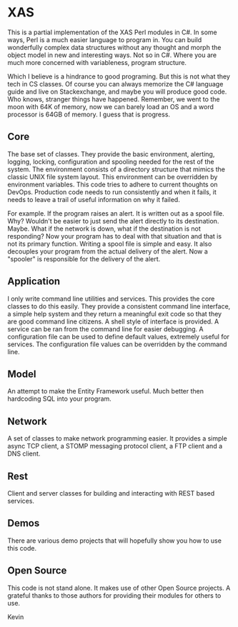 # XAS

This is a partial implementation of the XAS Perl modules in C#. In some ways, Perl is a much easier language to program in. 
You can build wonderfully complex data structures without any thought and morph the object model in new and interesting ways. 
Not so in C#. Where you are much more concerned with variableness, program structure. 

Which I believe is a hindrance to good programing. But this is not what they tech in CS classes. Of course you can always 
memorize the C# language guide and live on Stackexchange, and maybe you will produce good code. Who knows, stranger things 
have happened. Remember, we went to the moon with 64K of memory, now we can barely load an OS and a word processor is 64GB 
of memory. I guess that is progress. 

## Core

The base set of classes. They provide the basic environment, alerting, logging, locking, configuration and spooling needed 
for the rest of the system. The environment consists of a directory structure that mimics the classic UNIX file system layout.
This environment can be overridden by environment variables. This code tries to adhere to current thoughts on DevOps. 
Production code needs to run consistently and when it fails, it needs to leave a trail of useful information on why it failed. 

For example. If the program raises an alert. It is written out as a spool file. Why? Wouldn't be easier to just send the alert
directly to its destination. Maybe. What if the network is down, what if the destination is not responding? Now your program
has to deal with that situation and that is not its primary function. Writing a spool file is simple and easy. It also 
decouples your program from the actual delivery of the alert. Now a "spooler" is responsible for the delivery of the alert.

## Application

I only write command line utilities and services. This provides the core classes to do this easily. They provide a consistent 
command line interface, a simple help system and they return a meaningful exit code so that they are good command line citizens.
A shell style of interface is provided. A service can be ran from the command line for easier debugging. A configuration 
file can be used to define default values, extremely useful for services. The configuration file values can be overridden by 
the command line.

## Model

An attempt to make the Entity Framework useful. Much better then hardcoding SQL into your program.

## Network

A set of classes to make network programming easier. It provides a simple async TCP client, a STOMP messaging protocol client, 
a FTP client and a DNS client.

## Rest

Client and server classes for building and interacting with REST based services.

## Demos

There are various demo projects that will hopefully show you how to use this code.

## Open Source

This code is not stand alone. It makes use of other Open Source projects. A grateful thanks to those authors for providing their modules
for others to use. 

Kevin


